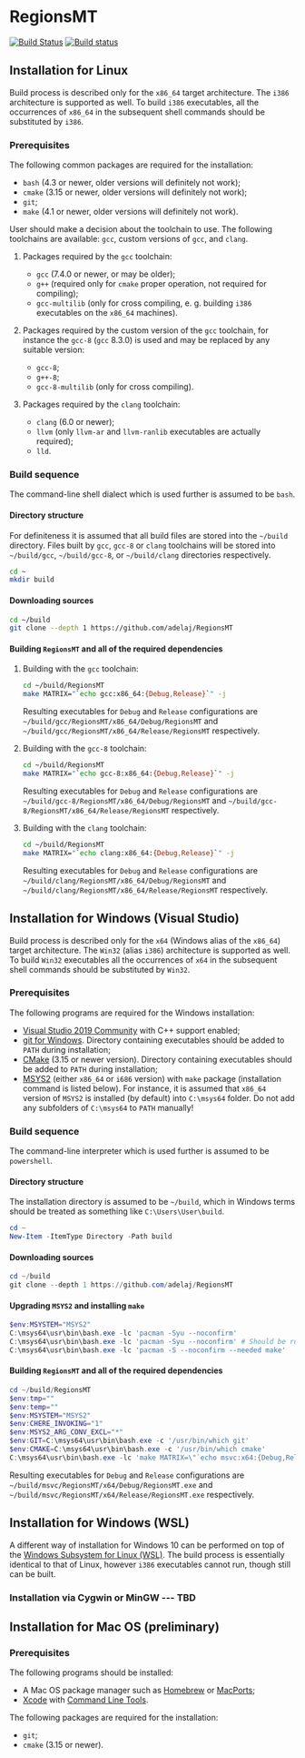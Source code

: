 
# RegionsMT

[![Build Status](https://api.travis-ci.org/adelaj/RegionsMT.svg?branch=master)](https://travis-ci.org/adelaj/RegionsMT) [![Build status](https://ci.appveyor.com/api/projects/status/7rmx0ccfv1lq7ng6?svg=true)](https://ci.appveyor.com/project/adelaj/regionsmt)

## Installation for Linux
Build process is described only for the `x86_64` target architecture. The `i386` architecture is supported as well. To build `i386` executables, all the occurrences of `x86_64` in the subsequent shell commands should be substituted by `i386`.

### Prerequisites
The following common packages are required for the installation: 
* `bash` (4.3 or newer, older versions will definitely not work);
* `cmake` (3.15 or newer, older versions will definitely not work);
* `git`;
* `make` (4.1 or newer, older versions will definitely not work).

User should make a decision about the toolchain to use. The following toolchains are available: `gcc`, custom versions of `gcc`, and `clang`. 

1. Packages required by the `gcc` toolchain:
   * `gcc` (7.4.0 or newer, or may be older);
   * `g++` (required only for `cmake` proper operation, not required for compiling);
   * `gcc-multilib` (only for cross compiling, e. g. building `i386` executables on  the `x86_64` machines).

2. Packages required by the custom version of the `gcc` toolchain, for instance the  `gcc-8` (`gcc` 8.3.0) is used and may be replaced by any suitable version:
   * `gcc-8`;
   * `g++-8`;
   * `gcc-8-multilib` (only for cross compiling).

3. Packages required by the `clang` toolchain:
   * `clang` (6.0 or newer);
   * `llvm` (only `llvm-ar` and `llvm-ranlib` executables are actually required);
   * `lld`.

### Build sequence
The command-line shell dialect which is used further is assumed to be `bash`. 
#### Directory structure
For definiteness it is assumed that all build files are stored into the `~/build` directory. Files built by `gcc`, `gcc-8` or `clang` toolchains will be stored into `~/build/gcc`, `~/build/gcc-8`, or `~/build/clang` directories respectively.
```bash
cd ~
mkdir build
```
#### Downloading sources
```bash
cd ~/build
git clone --depth 1 https://github.com/adelaj/RegionsMT
```
#### Building `RegionsMT` and all of the required dependencies
1. Building with the `gcc` toolchain:
   ```bash
   cd ~/build/RegionsMT
   make MATRIX="`echo gcc:x86_64:{Debug,Release}`" -j
   ```
   Resulting executables for `Debug` and `Release` configurations are `~/build/gcc/RegionsMT/x86_64/Debug/RegionsMT` and `~/build/gcc/RegionsMT/x86_64/Release/RegionsMT` respectively.
    
2. Building with the `gcc-8` toolchain:
   ```bash
   cd ~/build/RegionsMT
   make MATRIX="`echo gcc-8:x86_64:{Debug,Release}`" -j
   ```
   Resulting executables for `Debug` and `Release` configurations are `~/build/gcc-8/RegionsMT/x86_64/Debug/RegionsMT` and `~/build/gcc-8/RegionsMT/x86_64/Release/RegionsMT` respectively.
   
3. Building with the `clang` toolchain:
   ```bash
   cd ~/build/RegionsMT
   make MATRIX="`echo clang:x86_64:{Debug,Release}`" -j
   ```
   Resulting executables for `Debug` and `Release` configurations are `~/build/clang/RegionsMT/x86_64/Debug/RegionsMT` and `~/build/clang/RegionsMT/x86_64/Release/RegionsMT` respectively.

## Installation for Windows (Visual Studio)
Build process is described only for the `x64` (Windows alias of the `x86_64`) target architecture.  The `Win32` (alias `i386`) architecture is supported as well. To build `Win32` executables all the occurrences of `x64` in the subsequent shell commands should be substituted by `Win32`.

### Prerequisites
The following programs are required for the Windows installation:
* [Visual Studio 2019 Community](https://visualstudio.microsoft.com/vs/community/) with C++ support enabled;
* [git for Windows](https://git-scm.com/). Directory containing executables should be added to `PATH` during installation;
* [CMake](https://cmake.org/) (3.15 or newer version). Directory containing executables should be added to `PATH` during installation;
* [MSYS2](https://www.msys2.org/) (either `x86_64` or `i686` version) with `make` package (installation command is listed below). For instance, it is assumed that `x86_64` version of `MSYS2` is installed (by default) into `C:\msys64` folder. Do not add any subfolders of `C:\msys64` to `PATH` manually!

### Build sequence
The command-line interpreter which is used further is assumed to be `powershell`.
#### Directory structure
The installation directory is assumed to be `~/build`, which in Windows terms should be treated as something like `C:\Users\User\build`.
```PowerShell
cd ~
New-Item -ItemType Directory -Path build
```
#### Downloading sources
```PowerShell
cd ~/build
git clone --depth 1 https://github.com/adelaj/RegionsMT
```
#### Upgrading `MSYS2` and installing `make`
```PowerShell
$env:MSYSTEM="MSYS2"
C:\msys64\usr\bin\bash.exe -lc 'pacman -Syu --noconfirm'
C:\msys64\usr\bin\bash.exe -lc 'pacman -Syu --noconfirm' # Should be run for the second time
C:\msys64\usr\bin\bash.exe -lc 'pacman -S --noconfirm --needed make'
```
#### Building `RegionsMT` and all of the required dependencies
```PowerShell
cd ~/build/RegionsMT
$env:tmp=""
$env:temp=""
$env:MSYSTEM="MSYS2"
$env:CHERE_INVOKING="1"
$env:MSYS2_ARG_CONV_EXCL="*"
$env:GIT=C:\msys64\usr\bin\bash.exe -c '/usr/bin/which git'
$env:CMAKE=C:\msys64\usr\bin\bash.exe -c '/usr/bin/which cmake'
C:\msys64\usr\bin\bash.exe -lc 'make MATRIX=\"`echo msvc:x64:{Debug,Release}`\" -j'
```
Resulting executables for `Debug` and `Release` configurations are `~/build/msvc/RegionsMT/x64/Debug/RegionsMT.exe` and `~/build/msvc/RegionsMT/x64/Release/RegionsMT.exe` respectively.

## Installation for Windows (WSL)
A different way of installation for Windows 10 can be performed on top of the [Windows Subsystem for Linux (WSL)](https://en.wikipedia.org/wiki/Windows_Subsystem_for_Linux). The build process is essentially identical to that of Linux, however `i386` executables cannot run, though still can be built.

### Installation via Cygwin or MinGW ---  TBD

## Installation for Mac OS (preliminary)

### Prerequisites
The following programs should be installed:
* A Mac OS package manager such as [Homebrew](https://brew.sh/) or [MacPorts](https://www.macports.org/);
* [Xcode](https://developer.apple.com/xcode/) with [Command Line Tools](https://stackoverflow.com/questions/9329243/xcode-install-command-line-tools).

The following packages are required for the installation: 
* `git`;
* `cmake` (3.15 or newer).
